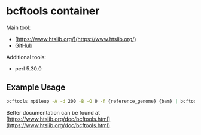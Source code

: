# bcftools container

Main tool:

* [https://www.htslib.org/](https://www.htslib.org/)
* [GitHub](https://github.com/samtools/bcftools)

Additional tools:

* perl 5.30.0

## Example Usage

```bash
bcftools mpileup -A -d 200 -B -Q 0 -f {reference_genome} {bam} | bcftools call -mv -Ov -o bcftools_variants/{sample}.vcf
```

Better documentation can be found at [https://www.htslib.org/doc/bcftools.html](https://www.htslib.org/doc/bcftools.html)
